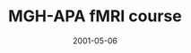 ---
title: "MGH-APA fMRI course"
project_id: 
date: 2001-05-06
conference_id: ""
presenters:
   - peter_bandettini
summary: "<p>MGH-APA fMRI course, MGH-NMR Center, Charlestown, MA</p>"
file: /assets/presentations/T118.pdf
filename: T118.pdf
layout: presentation
---